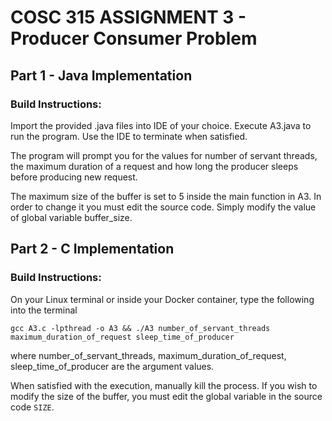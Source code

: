 # COSC 315 ASSIGNMENT 3 - Producer Consumer Problem

## Part 1 - Java Implementation

### Build Instructions:

Import the provided .java files into IDE of your choice. Execute A3.java to run the program. Use the IDE to terminate when satisfied.

The program will prompt you for the values for number of servant threads, the maximum duration of a request and how long the producer sleeps before producing new request. 

The maximum size of the buffer is set to 5 inside the main function in A3. In order to change it you must edit the source code. Simply modify the value of global variable buffer_size.

## Part 2 - C Implementation

### Build Instructions:

On your Linux terminal or inside your Docker container, type the following into the terminal

```gcc A3.c -lpthread -o A3 && ./A3 number_of_servant_threads maximum_duration_of_request sleep_time_of_producer```

where number_of_servant_threads, maximum_duration_of_request, sleep_time_of_producer are the argument values.

When satisfied with the execution, manually kill the process.
If you wish to modify the size of the buffer, you must edit the global variable in the source code ```SIZE```.

